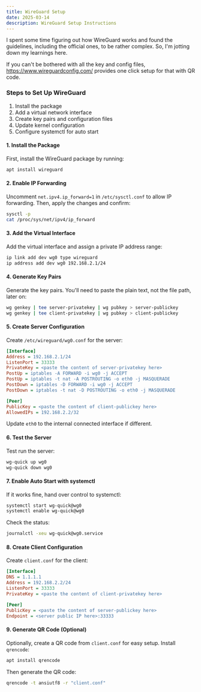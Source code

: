 ```yaml
---
title: WireGuard Setup
date: 2025-03-14
description: WireGuard Setup Instructions
---
```


I spent some time figuring out how WireGuard works and found the guidelines, including the official ones, to be rather complex. So, I'm jotting down my learnings here.

If you can't be bothered with all the key and config files, https://www.wireguardconfig.com/ provides one click setup for that with QR code.

### Steps to Set Up WireGuard

1. Install the package
2. Add a virtual network interface
3. Create key pairs and configuration files
4. Update kernel configuration
5. Configure systemctl for auto start

#### 1. Install the Package

First, install the WireGuard package by running:
```sh
apt install wireguard
```

#### 2. Enable IP Forwarding

Uncomment `net.ipv4.ip_forward=1` in `/etc/sysctl.conf` to allow IP forwarding. Then, apply the changes and confirm:
```sh
sysctl -p
cat /proc/sys/net/ipv4/ip_forward
```

#### 3. Add the Virtual Interface

Add the virtual interface and assign a private IP address range:
```sh
ip link add dev wg0 type wireguard
ip address add dev wg0 192.168.2.1/24
```

#### 4. Generate Key Pairs

Generate the key pairs. You'll need to paste the plain text, not the file path, later on:
```sh
wg genkey | tee server-privatekey | wg pubkey > server-publickey
wg genkey | tee client-privatekey | wg pubkey > client-publickey
```

#### 5. Create Server Configuration

Create `/etc/wireguard/wg0.conf` for the server:
```ini
[Interface]
Address = 192.168.2.1/24
ListenPort = 33333
PrivateKey = <paste the content of server-privatekey here>
PostUp = iptables -A FORWARD -i wg0 -j ACCEPT
PostUp = iptables -t nat -A POSTROUTING -o eth0 -j MASQUERADE
PostDown = iptables -D FORWARD -i wg0 -j ACCEPT
PostDown = iptables -t nat -D POSTROUTING -o eth0 -j MASQUERADE

[Peer]
PublicKey = <paste the content of client-publickey here>
AllowedIPs = 192.168.2.2/32
```
Update `eth0` to the internal connected interface if different.

#### 6. Test the Server

Test run the server:
```sh
wg-quick up wg0
wg-quick down wg0
```

#### 7. Enable Auto Start with systemctl

If it works fine, hand over control to systemctl:
```sh
systemctl start wg-quick@wg0
systemctl enable wg-quick@wg0
```
Check the status:
```sh
journalctl -xeu wg-quick@wg0.service
```

#### 8. Create Client Configuration

Create `client.conf` for the client:
```ini
[Interface]
DNS = 1.1.1.1
Address = 192.168.2.2/24
ListenPort = 33333
PrivateKey = <paste the content of client-privatekey here>

[Peer]
PublicKey = <paste the content of server-publickey here>
Endpoint = <server public IP here>:33333
```

#### 9. Generate QR Code (Optional)

Optionally, create a QR code from `client.conf` for easy setup. Install `qrencode`:
```sh
apt install qrencode
```
Then generate the QR code:
```sh
qrencode -t ansiutf8 -r "client.conf"
```

